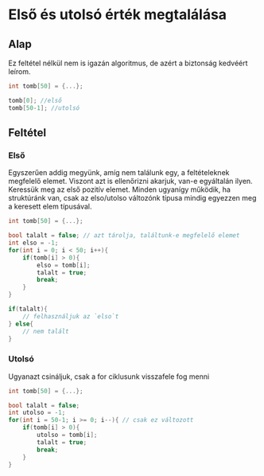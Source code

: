 # Első és utolsó érték megtalálása

## Alap

Ez feltétel nélkül nem is igazán algoritmus, de azért a biztonság kedvéért leírom.

```cpp
int tomb[50] = {...};

tomb[0]; //első
tomb[50-1]; //utolsó
```

## Feltétel

### Első

Egyszerűen addig megyünk, amíg nem találunk egy, a feltételeknek megfelelő elemet. Viszont azt is ellenőrizni akarjuk, van-e egyáltalán ilyen. Keressük meg az első pozitív elemet. Minden ugyanígy működik, ha struktúránk van, csak az elso/utolso változónk típusa mindig egyezzen meg a keresett elem típusával.

```cpp
int tomb[50] = {...};

bool talalt = false; // azt tárolja, találtunk-e megfelelő elemet
int elso = -1;
for(int i = 0; i < 50; i++){
    if(tomb[i] > 0){
        elso = tomb[i];
        talalt = true;
        break;
    }
}

if(talalt){
    // felhasználjuk az `elso`t
} else{
    // nem talált
}
```

### Utolsó

Ugyanazt csináljuk, csak a for ciklusunk visszafele fog menni
```cpp
int tomb[50] = {...};

bool talalt = false;
int utolso = -1;
for(int i = 50-1; i >= 0; i--){ // csak ez változott
    if(tomb[i] > 0){
        utolso = tomb[i];
        talalt = true;
        break;
    }
}
```